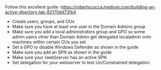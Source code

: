 Follow this excellent guide -https://robertscocca.medium.com/building-an-active-directory-lab-82170dd73fb4

- Create users, groups, and OUs
- Make sure you have at least one user in the Domain Admins group
- Make sure you add a local administrators group and GPO so some admin users other than Domain Admin get delegated localadmin onto machines within certain OUs you set
- Set a GPO to disable Windows Defender as shown in the guide
- Make sure you add an SPN as shown in the guide
- Make sure your (web)server has an active SPN
- Set delegation for your webserver to test Un/Constrained delegation
